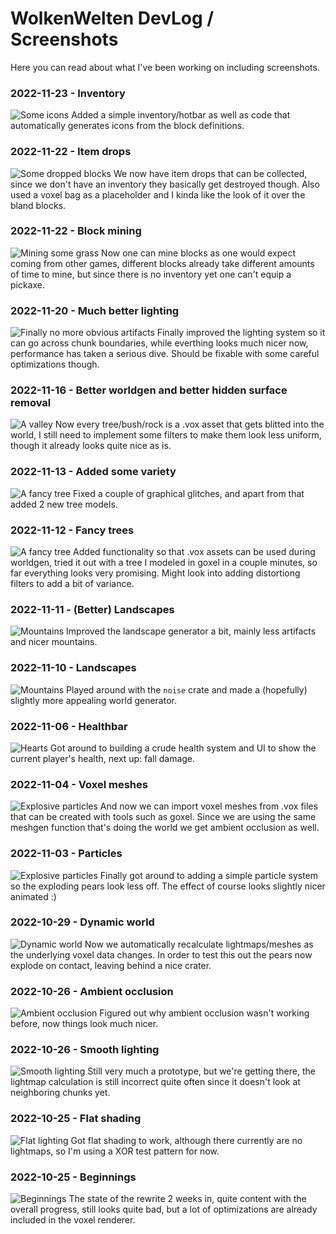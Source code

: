 # WolkenWelten DevLog / Screenshots
Here you can read about what I've been working on including screenshots.

### 2022-11-23 - Inventory
![Some icons](https://github.com/wolkenwelten/wolkenwelten-screenshots/raw/main/2022_11_23.jpg)
Added a simple inventory/hotbar as well as code that automatically generates icons from the block
definitions.

### 2022-11-22 - Item drops
![Some dropped blocks](https://github.com/wolkenwelten/wolkenwelten-screenshots/raw/main/2022_11_22_drop.jpg)
We now have item drops that can be collected, since we don't have an inventory they basically
get destroyed though. Also used a voxel bag as a placeholder and I kinda like the look of it over
the bland blocks.

### 2022-11-22 - Block mining
![Mining some grass](https://github.com/wolkenwelten/wolkenwelten-screenshots/raw/main/2022_11_22.jpg)
Now one can mine blocks as one would expect coming from other games, different
blocks already take different amounts of time to mine, but since there is no
inventory yet one can't equip a pickaxe.

### 2022-11-20 - Much better lighting
![Finally no more obvious artifacts](https://github.com/wolkenwelten/wolkenwelten-screenshots/raw/main/2022_11_20.jpg)
Finally improved the lighting system so it can go across chunk boundaries, while everthing
looks much nicer now, performance has taken a serious dive. Should be fixable with
some careful optimizations though.

### 2022-11-16 - Better worldgen and better hidden surface removal
![A valley](https://github.com/wolkenwelten/wolkenwelten-screenshots/raw/main/2022_11_16.jpg)
Now every tree/bush/rock is a .vox asset that gets blitted into the world, I still
need to implement some filters to make them look less uniform, though it already
looks quite nice as is.

### 2022-11-13 - Added some variety
![A fancy tree](https://github.com/wolkenwelten/wolkenwelten-screenshots/raw/main/2022_11_13.jpg)
Fixed a couple of graphical glitches, and apart from that added 2 new tree models.

### 2022-11-12 - Fancy trees
![A fancy tree](https://github.com/wolkenwelten/wolkenwelten-screenshots/raw/main/2022_11_12.jpg)
Added functionality so that .vox assets can be used during worldgen, tried it out
with a tree I modeled in goxel in a couple minutes, so far everything looks very
promising. Might look into adding distortiong filters to add a bit of variance.

### 2022-11-11 - (Better) Landscapes
![Mountains](https://github.com/wolkenwelten/wolkenwelten-screenshots/raw/main/2022_11_11.jpg)
Improved the landscape generator a bit, mainly less artifacts and nicer mountains.

### 2022-11-10 - Landscapes
![Mountains](https://github.com/wolkenwelten/wolkenwelten-screenshots/raw/main/2022_11_10.jpg)
Played around with the `noise` crate and made a (hopefully) slightly more appealing
world generator.

### 2022-11-06 - Healthbar
![Hearts](https://github.com/wolkenwelten/wolkenwelten-screenshots/raw/main/2022_11_06.jpg)
Got around to building a crude health system and UI to show the current player's health, next up:
fall damage.

### 2022-11-04 - Voxel meshes
![Explosive particles](https://github.com/wolkenwelten/wolkenwelten-screenshots/raw/main/2022_11_04.jpg)
And now we can import voxel meshes from .vox files that can be created with tools such as
goxel. Since we are using the same meshgen function that's doing the world we get ambient occlusion
as well.

### 2022-11-03 - Particles
![Explosive particles](https://github.com/wolkenwelten/wolkenwelten-screenshots/raw/main/2022_11_03.jpg)
Finally got around to adding a simple particle system so the exploding pears look less
off. The effect of course looks slightly nicer animated :)

### 2022-10-29 - Dynamic world
![Dynamic world](https://github.com/wolkenwelten/wolkenwelten-screenshots/raw/main/2022_10_29.jpg)
Now we automatically recalculate lightmaps/meshes as the underlying voxel
data changes. In order to test this out the pears now explode on contact, leaving
behind a nice crater.

### 2022-10-26 - Ambient occlusion
![Ambient occlusion](https://github.com/wolkenwelten/wolkenwelten-screenshots/raw/main/2022_10_26_ao.jpg)
Figured out why ambient occlusion wasn't working before, now things look much
nicer.

### 2022-10-26 - Smooth lighting
![Smooth lighting](https://github.com/wolkenwelten/wolkenwelten-screenshots/raw/main/2022_10_26.jpg)
Still very much a prototype, but we're getting there, the lightmap calculation is
still incorrect quite often since it doesn't look at neighboring chunks yet.

### 2022-10-25 - Flat shading
![Flat lighting](https://github.com/wolkenwelten/wolkenwelten-screenshots/raw/main/2022_10_25.png)
Got flat shading to work, although there currently are no lightmaps, so I'm using
a XOR test pattern for now.

### 2022-10-25 - Beginnings
![Beginnings](https://github.com/wolkenwelten/wolkenwelten-screenshots/raw/main/2022_10_24.png)
The state of the rewrite 2 weeks in, quite content with the overall progress,
still looks quite bad, but a lot of optimizations are already included in the voxel
renderer.
